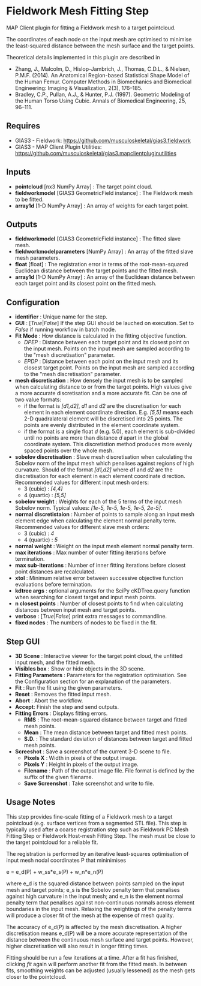 Fieldwork Mesh Fitting Step
===========================
MAP Client plugin for fitting a Fieldwork mesh to a target pointcloud.

The coordinates of each node on the input mesh are optimised to minimise
the least-squared distance between the mesh surface and the target
points.

Theoretical details implemented in this plugin are described in

- Zhang, J., Malcolm, D., Hislop-Jambrich, J., Thomas, C.D.L., &
Nielsen, P.M.F. (2014). An Anatomical Region-based Statistical Shape
Model of the Human Femur. Computer Methods in Biomechanics and
Biomedical Engineering: Imaging & Visualization, 2(3), 176–185.
- Bradley, C.P., Pullan, A.J., & Hunter, P.J. (1997). Geometric
Modeling of the Human Torso Using Cubic. Annals of Biomedical
Engineering, 25, 96–111.

Requires
--------
- GIAS3 - Fieldwork: https://github.com/musculoskeletal/gias3.fieldwork
- GIAS3 - MAP Client Plugin Utilities: https://github.com/musculoskeletal/gias3.mapclientpluginutilities

Inputs
------
- **pointcloud** [nx3 NumPy Array] : The target point cloud.
- **fieldworkmodel** [GIAS3 GeometricField instance] : The Fieldwork
    mesh to be fitted.
- **array1d** [1-D NumPy Array] : An array of weights for each target
    point.

Outputs
-------
- **fieldworkmodel** [GIAS3 GeometricField instance] : The fitted slave
    mesh.
- **fieldworkmodelparameters** [NumPy Array] : An array of the fitted
    slave mesh parameters.
- **float** [float] : The registration error in terms of the
    root-mean-squared Euclidean distance between the target points and
    the fitted mesh.
- **array1d** [1-D NumPy Array] : An array of the Euclidean distance
    between each target point and its closest point on the fitted mesh.

Configuration
-------------
- **identifier** : Unique name for the step.
- **GUI** : [_True_|_False_] If the step GUI should be lauched on execution.
    Set to _False_ if running workflow in batch mode.
- **Fit Mode** : How distance is calculated in the fitting objective
    function.
	- _DPEP_ : Distance between each target point and its closest point on
        the input mesh. Points on the input mesh are sampled according
        to the "mesh discretisation" parameter.
	- _EPDP_ : Distance between each point on the input mesh and its
        closest target point. Points on the input mesh are sampled
        according to the "mesh discretisation" parameter.
- **mesh discretisation** : How densely the input mesh is to be sampled
    when calculating distance to or from the target points. High values 
    give a more accurate discretisation and a more accurate fit. Can be 
    one of two value formats:
    - if the format is _[d1,d2]_, _d1_ and _d2_ are the discretisation for
    each element in each element coordinate direction. E.g. _[5,5]_ means
    each 2-D quadralateral element will be discretised into 25 points. 
    The points are evenly distributed in the element coordinate system.
    - if the format is a single float _d_ (e.g. 5.0), each element is
    sub-divided until no points are more than distance _d_ apart in the 
    global coordinate system. This discretistion method produces more 
    evenly spaced points over the whole mesh. 
- **sobelov discretisation** : Slave mesh discretisation when
    calculating the Sobelov norm of the input mesh which penalises
    against regions of high curvature. Should of the format _[d1,d2]_ 
    where _d1_ and _d2_ are the discretisation for each element in each 
    element coordinate direction. Recommended values for different input 
    mesh orders:
	- 3 (cubic) : _[4,4]_
	- 4 (quartic) : _[5,5]_
- **sobelov weight** : Weights for each of the 5 terms of the input mesh
    Sobelov norm. Typical values: _[1e-5, 1e-5, 1e-5, 1e-5, 2e-5]_.
- **normal discretistaion** : Number of points to sample along an input 
    mesh element edge when calculating the element normal penalty term. 
    Recommended values for different slave mesh orders:
	- 3 (cubic) : _4_
	- 4 (quartic) : _5_
- **normal weight** : Weight on the input mesh element normal penalty
    term.
- **max iterations** : Max number of outer fitting iterations before 
    termination.
- **max sub-iterations** : Number of inner fitting iterations before 
    closest point distances are recalculated.
- **xtol** : Minimum relative error between successive objective 
    function evaluations before termination.
- **kdtree args** : optional arguments for the SciPy cKDTree.query 
    function when searching for closest target and input mesh points.
- **n closest points** : Number of closest points to find when 
    calculating distances between input mesh and target points.
- **verbose** : [_True_|_False_] print extra messages to commandline.
- **fixed nodes** : The numbers of nodes to be fixed in the fit.

Step GUI
--------
- **3D Scene** : Interactive viewer for the target point cloud, the 
    unfitted input mesh, and the fitted mesh.
- **Visibles box** : Show or hide objects in the 3D scene.
- **Fitting Parameters** : Parameters for the registration optimisation. 
    See the Configuration section for an explanation of the parameters.
- **Fit** : Run the fit using the given parameters.
- **Reset** : Removes the fitted input mesh.
- **Abort** : Abort the workflow.
- **Accept**: Finish the step and send outputs.
- **Fitting Errors** : Displays fitting errors.
	- **RMS** : The root-mean-squared distance between target and fitted 
        mesh points.
	- **Mean** : The mean distance between target and fitted mesh 
        points.
	- **S.D.** : The standard deviation of distances between target and 
        fitted mesh points.
- **Screeshot** : Save a screenshot of the current 3-D scene to file.
	- **Pixels X** : Width in pixels of the output image.
	- **Pixels Y** : Height in pixels of the output image.
	- **Filename** : Path of the output image file. File format is 
        defined by the suffix of the given filename.
	- **Save Screenshot** : Take screenshot and write to file.
	
Usage Notes
-----------
This step provides fine-scale fitting of a Fieldwork mesh to a target 
pointcloud (e.g. surface vertices from a segmented STL file). This step 
is typically used after a coarse registration step such as Fieldwork PC 
Mesh Fitting Step or Fieldwork Host-mesh Fitting Step. The mesh must be 
close to the target pointcloud for a reliable fit.

The registration is performed by an iterative least-squares optimisation 
of input mesh nodal coordinates P that mininimises

e = e_d(P) + w_ss\*e_s(P) + w_n\*e_n(P)

where e_d is the squared distance between points sampled on the input 
mesh and target points; e_s is the Sobelov penalty term that penalises 
against high curvature in the input mesh; and e_n is the element normal 
penalty term that penalises against non-continuous normals across 
element boundaries in the input mesh. Relaxing the weightings of the 
penalty terms will produce a closer fit of the mesh at the expense of 
mesh quality.

The accuracy of e_d(P) is affected by the mesh discretisation. A higher
discretisation means e_d(P) will be a more accurate representation of 
the distance between the continuous mesh surface and target points. 
However, higher discretisation will also result in longer fitting times.

Fitting should be run a few iterations at a time. After a fit has 
finished, clicking _fit_ again will perform another fit from the fitted
mesh. In between fits, smoothing weights can be adjusted (usually 
lessened) as the mesh gets closer to the pointcloud.


